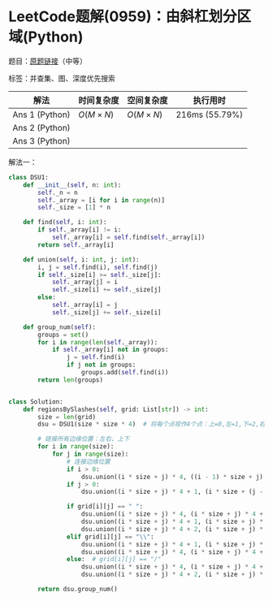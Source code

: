 # LeetCode题解(0959)：由斜杠划分区域(Python)

题目：[原题链接](https://leetcode-cn.com/problems/regions-cut-by-slashes/)（中等）

标签：并查集、图、深度优先搜索

| 解法           | 时间复杂度 | 空间复杂度 | 执行用时       |
| -------------- | ---------- | ---------- | -------------- |
| Ans 1 (Python) | $O(M×N)$   | $O(M×N)$   | 216ms (55.79%) |
| Ans 2 (Python) |            |            |                |
| Ans 3 (Python) |            |            |                |

解法一：

```python
class DSU1:
    def __init__(self, n: int):
        self._n = n
        self._array = [i for i in range(n)]
        self._size = [1] * n

    def find(self, i: int):
        if self._array[i] != i:
            self._array[i] = self.find(self._array[i])
        return self._array[i]

    def union(self, i: int, j: int):
        i, j = self.find(i), self.find(j)
        if self._size[i] >= self._size[j]:
            self._array[j] = i
            self._size[i] += self._size[j]
        else:
            self._array[i] = j
            self._size[j] += self._size[i]

    def group_num(self):
        groups = set()
        for i in range(len(self._array)):
            if self._array[i] not in groups:
                j = self.find(i)
                if j not in groups:
                    groups.add(self.find(i))
        return len(groups)


class Solution:
    def regionsBySlashes(self, grid: List[str]) -> int:
        size = len(grid)
        dsu = DSU1(size * size * 4)  # 将每个点视作4个点：上=0,左=1,下=2,右=3

        # 链接所有边缘位置：左右、上下
        for i in range(size):
            for j in range(size):
                # 连接边缘位置
                if i > 0:
                    dsu.union((i * size + j) * 4, ((i - 1) * size + j) * 4 + 2)
                if j > 0:
                    dsu.union((i * size + j) * 4 + 1, (i * size + (j - 1)) * 4 + 3)

                if grid[i][j] == " ":
                    dsu.union((i * size + j) * 4, (i * size + j) * 4 + 1)
                    dsu.union((i * size + j) * 4 + 1, (i * size + j) * 4 + 2)
                    dsu.union((i * size + j) * 4 + 2, (i * size + j) * 4 + 3)
                elif grid[i][j] == "\\":
                    dsu.union((i * size + j) * 4 + 1, (i * size + j) * 4 + 2)
                    dsu.union((i * size + j) * 4, (i * size + j) * 4 + 3)
                else:  # grid[i][j] == "/"
                    dsu.union((i * size + j) * 4, (i * size + j) * 4 + 1)
                    dsu.union((i * size + j) * 4 + 2, (i * size + j) * 4 + 3)

        return dsu.group_num()
```

